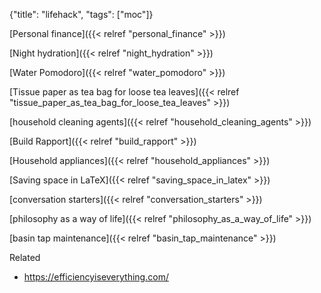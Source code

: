 {"title": "lifehack", "tags": ["moc"]}

[Personal finance]({{< relref "personal_finance" >}})

[Night hydration]({{< relref "night_hydration" >}})

[Water Pomodoro]({{< relref "water_pomodoro" >}})

[Tissue paper as tea bag for loose tea leaves]({{< relref "tissue_paper_as_tea_bag_for_loose_tea_leaves" >}})

[household cleaning agents]({{< relref "household_cleaning_agents" >}})

[Build Rapport]({{< relref "build_rapport" >}})

[Household appliances]({{< relref "household_appliances" >}})

[Saving space in LaTeX]({{< relref "saving_space_in_latex" >}})

[conversation starters]({{< relref "conversation_starters" >}})

[philosophy as a way of life]({{< relref "philosophy_as_a_way_of_life" >}})

[basin tap maintenance]({{< relref "basin_tap_maintenance" >}})

Related
* https://efficiencyiseverything.com/

